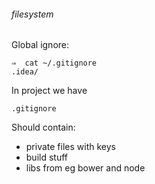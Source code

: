 ###### filesystem

Global ignore:

    ⇒  cat ~/.gitignore
    .idea/

In project we have

    .gitignore

Should contain:
- private files with keys
- build stuff
- libs from eg bower and node
